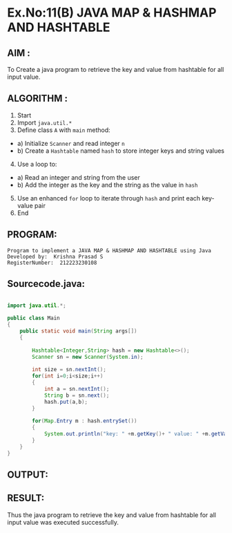 # Ex.No:11(B)   JAVA MAP & HASHMAP AND HASHTABLE
## AIM :
To Create a java program to retrieve the key and value from hashtable for all input value.

## ALGORITHM :

1.	Start
2.	Import `java.util.*`
3.	Define class `A` with `main` method:
-	a) Initialize `Scanner` and read integer `n`
-	b) Create a `Hashtable` named `hash` to store integer keys and string values
4.	Use a loop to:
-	a) Read an integer and string from the user
-	b) Add the integer as the key and the string as the value in `hash`
5.	Use an enhanced `for` loop to iterate through `hash` and print each key-value pair
6.	End




## PROGRAM:
 ```
Program to implement a JAVA MAP & HASHMAP AND HASHTABLE using Java
Developed by:  Krishna Prasad S
RegisterNumber:  212223230108
```

## Sourcecode.java:
```java

import java.util.*;  

public class Main
{  
    public static void main(String args[])
    { 
     
        Hashtable<Integer,String> hash = new Hashtable<>(); 
        Scanner sn = new Scanner(System.in);
      
        int size = sn.nextInt();
        for(int i=0;i<size;i++)
        {
            int a = sn.nextInt();
            String b = sn.next();
            hash.put(a,b);  
        } 
     
        for(Map.Entry m : hash.entrySet())
        {
            System.out.println("key: " +m.getKey()+ " value: " +m.getValue());
        }
    }  
}  

```






## OUTPUT:



## RESULT:
Thus the java program to retrieve the key and value from hashtable for all input value was executed successfully.







